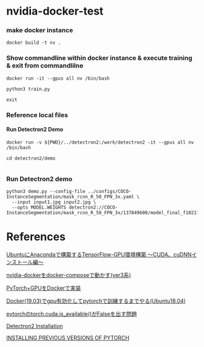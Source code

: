 # nvidia-docker-test


### make docker instance

```
docker build -t nv .
```


### Show commandline within docker instance & execute training & exit from commandlilne

```
docker run -it --gpus all nv /bin/bash

python3 train.py

exit
```

### Reference local files

#### Run Detectron2 Demo

```
docker run -v ${PWD}/../detectron2:/work/detectron2 -it --gpus all nv /bin/bash

cd detectron2/demo


```

### Run Detectron2 demo

```
python3 demo.py --config-file ../configs/COCO-InstanceSegmentation/mask_rcnn_R_50_FPN_3x.yaml \
  --input input1.jpg input2.jpg \
  --opts MODEL.WEIGHTS detectron2://COCO-InstanceSegmentation/mask_rcnn_R_50_FPN_3x/137849600/model_final_f10217.pkl
```

# References

[UbuntuにAnacondaで構築するTensorFlow-GPU環境構築 〜CUDA、cuDNNインストール編〜](https://qiita.com/captain-sadami/items/c9be816856c57ef0ae52)

[nvidia-dockerをdocker-composeで動かす(ver3系)](https://qiita.com/routerman/items/c5f9d7b6d03e44de6be2)

[PyTorch+GPUをDockerで実装](https://qiita.com/conankonnako/items/787b69cd8cbfe7d7cb88)

[Docker(19.03)でgpu有効化してpytorchで訓練するまでやる(Ubuntu18.04)](https://qiita.com/tomp/items/50081b99df7963462488)

[pytorchのtorch.cuda.is_available()がFalseを出す問題](https://qiita.com/nabenabe0928/items/7962dcf3030889667de4)

[Detectron2 Installation](https://detectron2.readthedocs.io/en/latest/tutorials/install.html)

[INSTALLING PREVIOUS VERSIONS OF PYTORCH](https://pytorch.org/get-started/previous-versions/)